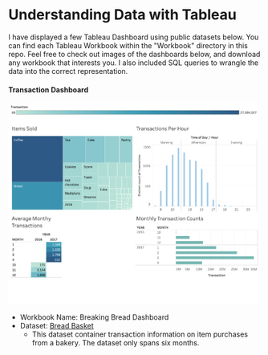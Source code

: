 # Understanding Data with Tableau

I have displayed a few Tableau Dashboard using public datasets below. You can find each Tableau Workbook within the "Workbook" directory in this repo. Feel free to check out images of the dashboards below, and download any workbook that interests you. I also included SQL queries to wrangle the data into the correct representation.

#### Transaction Dashboard

![Transactino Dashboard](./Images/BreakBreadDashboard.png)

- Workbook Name: Breaking Bread Dashboard
- Dataset: [Bread Basket](https://www.kaggle.com/xvivancos/transactions-from-a-bakery)
  - This dataset container transaction information on item purchases from a bakery. The dataset only spans six months.
